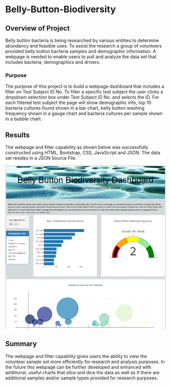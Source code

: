 # Belly-Button-Biodiversity

## Overview of Project
Belly button bacteria is being researched by various entities to determine abundancy and feasible uses. To assist the research a group of volunteers provided belly button bacteria samples and demographic information.  A webpage is needed to enable users to pull and analyze the data set that includes bacteria, demographics and drivers.  

### Purpose
The purpose of this project is to build a webpage dashboard that includes a filter on Test Subject ID No. To filter a specific test subject the user clicks a dropdown selection box under Test Subject ID No. and selects the ID. For each filtered test subject the page will show demographic info, top 10 bacteria cultures found shown in a bar chart, belly button washing frequency shown in a gauge chart and bacteria cultures per sample shown in a bubble chart.

## Results
The webpage and filter capability as shown below was successfully constructed using HTML, Bootstrap, CSS, JavaScript and JSON.  The data set resides in a JSON Source File. 


![web_page](https://raw.githubusercontent.com/JBro-Birds/Belly-Button-Biodiversity/master/images/web_page.png)

## Summary
The webpage and filter capability gives users the ability to view the volunteer sample set more efficiently for research and analysis purposes.  In the future this webpage can be further developed and enhanced with additional, useful charts that slice and dice the data as well as if there are additional samples and/or sample types provided for research purposes.



